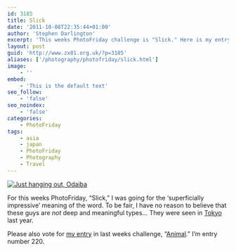 ```yaml
---
id: 3185
title: Slick
date: '2011-10-08T22:35:44+01:00'
author: 'Stephen Darlington'
excerpt: 'This weeks PhotoFriday challenge is "Slick." Here is my entry.'
layout: post
guid: 'http://www.zx81.org.uk/?p=3185'
aliases: ['/photography/photofriday/slick.html']
image:
    - ''
embed:
    - 'This is the default text'
seo_follow:
    - 'false'
seo_noindex:
    - 'false'
categories:
    - PhotoFriday
tags:
    - asia
    - japan
    - PhotoFriday
    - Photography
    - Travel
---
```


[![Just hanging out, Odaiba](https://i0.wp.com/farm5.static.flickr.com/4104/5094363896_39ccaa9488.jpg?resize=333%2C500)](http://www.flickr.com/photos/stephendarlington/5094363896/ "Just hanging out, Odaiba by stephendarlington, on Flickr")

For this weeks PhotoFriday, “Slick,” I was going for the ‘superficially impressive’ meaning of the word. To be fair, I have no reason to believe that these guys are *not* deep and meaningful types… They were seen in [Tokyo](/travel/japan-tokyo.html) last year.

Please also vote for [my entry](/photography/photofriday/animal.html) in last weeks challenge, “[Animal](http://www.photofriday.com/linkviewer.php?id=1123).” I’m entry number 220.